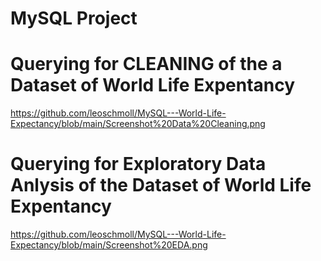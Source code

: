 MySQL Project
===

# Querying for CLEANING of the a Dataset of World Life Expentancy

https://github.com/leoschmoll/MySQL---World-Life-Expectancy/blob/main/Screenshot%20Data%20Cleaning.png

# Querying for Exploratory Data Anlysis of the Dataset of World Life Expentancy

https://github.com/leoschmoll/MySQL---World-Life-Expectancy/blob/main/Screenshot%20EDA.png
